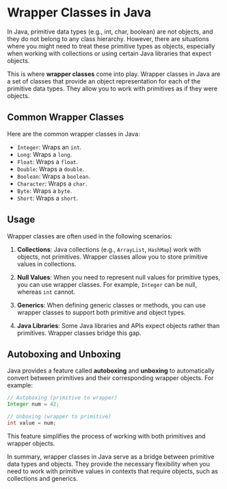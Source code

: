 # Wrapper Classes in Java

In Java, primitive data types (e.g., int, char, boolean) are not objects, and they do not belong to any class hierarchy. However, there are situations where you might need to treat these primitive types as objects, especially when working with collections or using certain Java libraries that expect objects.

This is where **wrapper classes** come into play. Wrapper classes in Java are a set of classes that provide an object representation for each of the primitive data types. They allow you to work with primitives as if they were objects.

## Common Wrapper Classes

Here are the common wrapper classes in Java:

- `Integer`: Wraps an `int`.
- `Long`: Wraps a `long`.
- `Float`: Wraps a `float`.
- `Double`: Wraps a `double`.
- `Boolean`: Wraps a `boolean`.
- `Character`: Wraps a `char`.
- `Byte`: Wraps a `byte`.
- `Short`: Wraps a `short`.

## Usage

Wrapper classes are often used in the following scenarios:

1. **Collections**: Java collections (e.g., `ArrayList`, `HashMap`) work with objects, not primitives. Wrapper classes allow you to store primitive values in collections.

2. **Null Values**: When you need to represent null values for primitive types, you can use wrapper classes. For example, `Integer` can be null, whereas `int` cannot.

3. **Generics**: When defining generic classes or methods, you can use wrapper classes to support both primitive and object types.

4. **Java Libraries**: Some Java libraries and APIs expect objects rather than primitives. Wrapper classes bridge this gap.

## Autoboxing and Unboxing

Java provides a feature called **autoboxing** and **unboxing** to automatically convert between primitives and their corresponding wrapper objects. For example:

```java
// Autoboxing (primitive to wrapper)
Integer num = 42;

// Unboxing (wrapper to primitive)
int value = num;
```

This feature simplifies the process of working with both primitives and wrapper objects.

In summary, wrapper classes in Java serve as a bridge between primitive data types and objects. They provide the necessary flexibility when you need to work with primitive values in contexts that require objects, such as collections and generics.